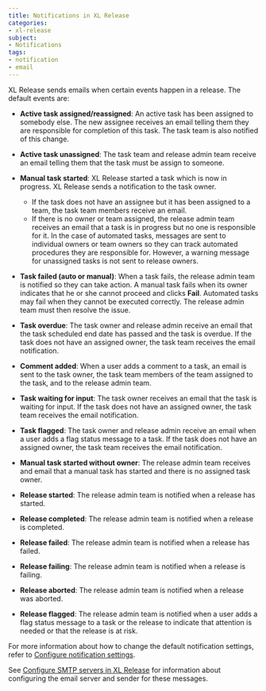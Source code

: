 ```yaml
---
title: Notifications in XL Release
categories:
- xl-release
subject:
- Notifications
tags:
- notification
- email
---
```


XL Release sends emails when certain events happen in a release. The default events are:

* **Active task assigned/reassigned**: An active task has been assigned to somebody else. The new assignee receives an email telling them they are responsible for completion of this task. The task team is also notified of this change.

* **Active task unassigned**: The task team and release admin team receive an email telling them that the task must be assign to someone.

* **Manual task started**: XL Release started a task which is now in progress. XL Release sends a notification to the task owner.
	* If the task does not have an assignee but it has been assigned to a team, the task team members receive an email.
	* If there is no owner or team assigned, the release admin team receives an email that a task is in progress but no one is responsible for it. In the case of automated tasks, messages are sent to individual owners or team owners so they can track automated procedures they are responsible for. However, a warning message for unassigned tasks is not sent to release owners.

* **Task failed (auto or manual)**: When a task fails, the release admin team is notified so they can take action. A manual task fails when its owner indicates that he or she cannot proceed and clicks **Fail**. Automated tasks may fail when they cannot be executed correctly. The release admin team must then resolve the issue.

* **Task overdue**: The task owner and release admin receive an email that the task scheduled end date has passed and the task is overdue. If the task does not have an assigned owner, the task team receives the email notification.

* **Comment added**: When a user adds a comment to a task, an email is sent to the task owner, the task team members of the team assigned to the task, and to the release admin team.

* **Task waiting for input**: The task owner receives an email that the task is waiting for input. If the task does not have an assigned owner, the task team receives the email notification.

* **Task flagged**: The task owner and release admin receive an email when a user adds a flag status message to a task. If the task does not have an assigned owner, the task team receives the email notification.

* **Manual task started without owner**: The release admin team receives and email that a manual task has started and there is no assigned task owner.

* **Release started**: The release admin team is notified when a release has started.

* **Release completed**: The release admin team is notified when a release is completed.

* **Release failed**: The release admin team is notified when a release has failed.

* **Release failing**: The release admin team is notified when a release is failing.

* **Release aborted**: The release admin team is notified when a release was aborted.

* **Release flagged**: The release admin team is notified when a user adds a flag status message to a task or the release to indicate that attention is needed or that the release is at risk.

For more information about how to change the default notification settings, refer to [Configure notification settings](/how-to/configure-notification-settings.html).

See [Configure SMTP servers in XL Release](/xl-release/how-to/configure-smtp-server.html) for information about configuring the email server and sender for these messages.
